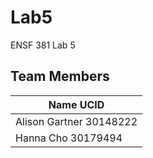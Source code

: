 # Lab5
ENSF 381 Lab 5
## Team Members
|    Name       UCID     |
|------------------------|
| Alison Gartner 30148222|
| Hanna Cho      30179494|
